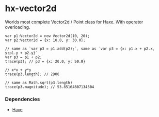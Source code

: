 # hx-vector2d

Worlds most complete Vector2d / Point class for Haxe. With operator overloading.

```
var p1:Vector2d = new Vector2d(10, 20);
var p2:Vector2d = {x: 10.0, y: 30.0};

// same as `var p3 = p1.add(p2);`, same as `var p3 = {x: p1.x + p2.x, y:p1.y + p2.y}`
var p3 = p1 + p2; 
trace(p3); // p3 = {x: 20.0, y: 50.0}

// x*x + y*y
trace(p3.length); // 2900

// same as Math.sqrt(p3.length)
trace(p3.magnitude); // 53.85164807134504
```

### Dependencies

 * [Haxe](https://haxe.org/)
